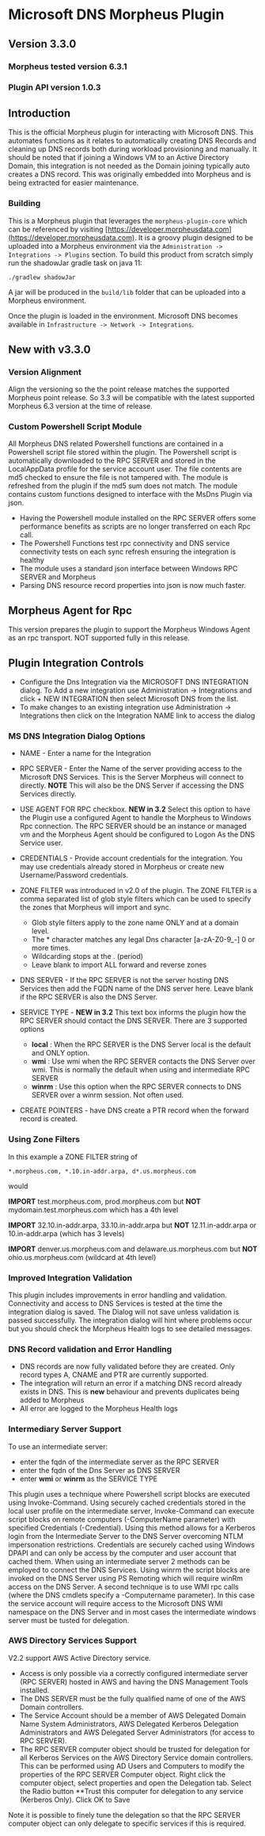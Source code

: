 # Microsoft DNS Morpheus Plugin

## Version 3.3.0
### Morpheus tested version 6.3.1
### Plugin API version 1.0.3

## Introduction 
This is the official Morpheus plugin for interacting with Microsoft DNS. This automates functions as it relates to automatically creating DNS Records and cleaning up DNS records both during workload provisioning and manually. It should be noted that if joining a Windows VM to an Active Directory Domain, this integration is not needed as the Domain joining typically auto creates a DNS record. This was originally embedded into Morpheus and is being extracted for easier maintenance.

### Building

This is a Morpheus plugin that leverages the `morpheus-plugin-core` which can be referenced by visiting [https://developer.morpheusdata.com](https://developer.morpheusdata.com). It is a groovy plugin designed to be uploaded into a Morpheus environment via the `Administration -> Integrations -> Plugins` section. To build this product from scratch simply run the shadowJar gradle task on java 11:

```bash
./gradlew shadowJar
```

A jar will be produced in the `build/lib` folder that can be uploaded into a Morpheus environment.

Once the plugin is loaded in the environment. Microsoft DNS becomes available in `Infrastructure -> Network -> Integrations`.

## New with v3.3.0  
### Version Alignment
Align the versioning so the the point release matches the supported Morpheus point release. So 3.3 will be compatible with the latest supported Morpheus 6.3 version at the time of release.
### Custom Powershell Script Module
All Morpheus DNS related Powershell functions are contained in a Powershell script file stored within the plugin. The Powershell script is automatically downloaded to the RPC SERVER and stored in the LocalAppData profile for the service account user. The file contents are md5 checked to ensure the file is not tampered with. The module is refreshed from the plugin if the md5 sum does not match.
The module contains custom functions designed to interface with the MsDns Plugin via json.

- Having the Powershell module installed on the RPC SERVER offers some performance benefits as scripts are no longer transferred on each Rpc call.
- The Powershell Functions test rpc connectivity and DNS service connectivity tests on each sync refresh ensuring the integration is healthy
- The module uses a standard json interface between Windows RPC SERVER and Morpheus
- Parsing DNS resource record properties into json is now much faster.

## Morpheus Agent for Rpc
This version prepares the plugin to support the Morpheus Windows Agent as an rpc transport.
NOT supported fully in this release.

## Plugin Integration Controls 

- Configure the Dns Integration via the MICROSOFT DNS INTEGRATION dialog. To Add a new integration use Administration -> Integrations  and click + NEW INTEGRATION then select Microsoft DNS from the list.
- To make changes to an existing integration use Administration -> Integrations then click on the Integration NAME link to access the dialog

### MS DNS Integration Dialog Options

- NAME - Enter a name for the Integration
- RPC SERVER -  Enter the Name of the server providing access to the Microsoft DNS Services. This is the Server Morpheus will connect to directly. **NOTE** This will also be the DNS Server if accessing the DNS Services directly.
- USE AGENT FOR RPC checkbox. **NEW in 3.2** Select this option to have the Plugin use a configured Agent to handle the Morpheus to Windows Rpc connection. The RPC SERVER should be an instance or managed vm and the Morpheus Agent should be configured to Logon As the DNS Service user.
- CREDENTIALS - Provide account credentials for the integration. You may use credentials already stored in Morpheus or create new Username/Password credentials.
- ZONE FILTER was introduced in v2.0 of the plugin. The ZONE FILTER is a comma separated list of glob style filters which can be used to specify the zones that Morpheus will import and sync.
  - Glob style filters apply to the zone name ONLY and at a domain level.
  - The \* character matches any legal Dns character [a-zA-Z0-9_-] 0 or more times.
  - Wildcarding stops at the . (period)
  - Leave blank to import ALL forward and reverse zones
- DNS SERVER - If the RPC SERVER is not the server hosting DNS Services then add the FQDN name of the DNS server here. Leave blank if the RPC SERVER is also the DNS Server.
- SERVICE TYPE - **NEW in 3.2** This text box informs the plugin how the RPC SERVER should contact the DNS SERVER. There are 3 supported options                                        
  - **local** : When the RPC SERVER is the DNS Server local is the default and ONLY option.
  - **wmi** : Use wmi when the RPC SERVER contacts the DNS Server over wmi. This is normally the default when using and intermediate RPC SERVER                       
  - **winrm** : Use this option when the RPC SERVER connects to DNS SERVER over a winrm session. Not often used.                                                    

- CREATE POINTERS -  have DNS create a PTR record when the forward record is created. 
 
### Using Zone Filters
In this example a ZONE FILTER string of
```
*.morpheus.com, *.10.in-addr.arpa, d*.us.morpheus.com
```
would 

**IMPORT** test.morpheus.com, prod.morpheus.com but **NOT** mydomain.test.morpheus.com which has a 4th level

**IMPORT** 32.10.in-addr.arpa, 33.10.in-addr.arpa but **NOT** 12.11.in-addr.arpa or 10.in-addr.arpa (which has 3 levels)

**IMPORT** denver.us.morpheus.com and delaware.us.morpheus.com but **NOT** ohio.us.morpheus.com (wildcard at 4th level)


### Improved Integration Validation

This plugin includes improvements in error handling and validation. Connectivity and access to DNS Services is tested at the time the integration dialog is saved. The Dialog will not save unless validation is passed successfully. The integration dialog will hint where problems occur but you should check the Morpheus Health logs to see detailed messages.

### DNS Record validation and Error Handling

- DNS records are now fully validated before they are created. Only record types A, CNAME and PTR are currently supported.
- The integration will return an error if a matching DNS record already exists in DNS. This is **new** behaviour and prevents duplicates being added to Morpheus
- All error are logged to the Morpheus Health logs

### Intermediary Server Support

To use an intermediate server: 
- enter the fqdn of the intermediate server as the RPC SERVER
- enter the fqdn of the Dns Server as DNS SERVER
- enter **wmi** or **winrm** as the SERVICE TYPE

This plugin uses a technique where Powershell script blocks are executed using Invoke-Command.
Using securely cached credentials stored in the local user profile on the intermediate server, Invoke-Command can execute script blocks on remote computers (-ComputerName parameter) with specified Credentials (-Credential). 
Using this method allows for a Kerberos login from the Intermediate Server to the DNS Server overcoming NTLM impersonation restrictions. Credentials are securely cached using Windows DPAPI and can only be access by the computer and user account that cached them. When using an intermediate server 2 methods can be employed to connect the DNS Services.
Using winrm the script blocks are invoked on the DNS Server using PS Remoting which will require winRm access on the DNS Server. A second technique is to use WMI rpc calls (where the DNS cmdlets specify a -Computername parameter). In this case the service account will require access to the Microsoft DNS WMI namespace on the DNS Server and in most cases the intermediate windows server must be tusted for delegation.

### AWS Directory Services Support

V2.2 support AWS Active Directory service. 

- Access is only possible via a correctly configured intermediate server (RPC SERVER) hosted in AWS and having the DNS Management Tools installed. 
- The DNS SERVER must be the fully qualified name of one of the AWS Domain controllers.
- The Service Account should be a member of AWS Delegated Domain Name System Administrators, AWS Delegated Kerberos Delegation Administrators and AWS Delegated Server Administrators (for access to RPC SERVER). 
- The RPC SERVER computer object should be trusted for delegation for all Kerberos Services on the AWS Directory Service domain controllers. This can be performed using AD Users and Computers to modify the properties of the RPC SERVER Computer object. Right click the computer object, select properties and open the Delegation tab. Select the Radio button **Trust this computer for delegation to any service (Kerberos Only). Click OK to Save

Note it is possible to finely tune the delegation so that the RPC SERVER computer object can only delegate to specific services if this is required.